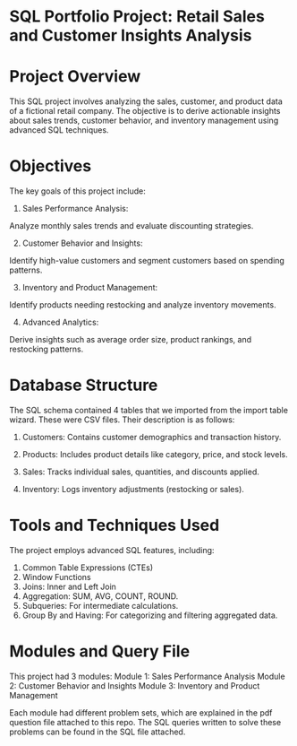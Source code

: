 # SQL Portfolio Project: Retail Sales and Customer Insights Analysis

# Project Overview

This SQL project involves analyzing the sales, customer, and product data of a fictional retail company. The objective is to derive actionable insights about sales trends, customer behavior, and inventory management using advanced SQL techniques.

# Objectives

The key goals of this project include:

1. Sales Performance Analysis:

Analyze monthly sales trends and evaluate discounting strategies.

2. Customer Behavior and Insights:

Identify high-value customers and segment customers based on spending patterns.

3. Inventory and Product Management:

Identify products needing restocking and analyze inventory movements.

4. Advanced Analytics:

Derive insights such as average order size, product rankings, and restocking patterns.

# Database Structure

The SQL schema contained 4 tables that we imported from the import table wizard. These were CSV files. Their description is as follows: 

1. Customers:
Contains customer demographics and transaction history.

2. Products:
Includes product details like category, price, and stock levels.

3. Sales: 
Tracks individual sales, quantities, and discounts applied.

4. Inventory:
Logs inventory adjustments (restocking or sales).

# Tools and Techniques Used

The project employs advanced SQL features, including:

1. Common Table Expressions (CTEs)
2. Window Functions
3. Joins: Inner and Left Join
4. Aggregation: SUM, AVG, COUNT, ROUND.
5. Subqueries: For intermediate calculations.
6. Group By and Having: For categorizing and filtering aggregated data.

# Modules and Query File

This project had 3 modules:
Module 1: Sales Performance Analysis
Module 2: Customer Behavior and Insights
Module 3: Inventory and Product Management

Each module had different problem sets, which are explained in the pdf question file attached to this repo. The SQL queries written to solve these problems can be found in the SQL file attached.

